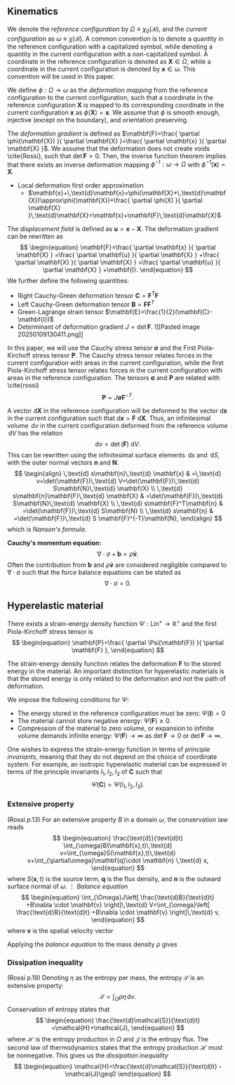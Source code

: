 ## Kinematics
We denote the *reference configuration* by $\Omega\equiv\chi_{0}(\mathcal{B})$, and the *current configuration* as $\omega\equiv\chi(\mathcal{B})$. A common convention is to denote a quantity in the reference configuration with a capitalized symbol, while denoting a quantity in the current configuration with a non-capitalized symbol. A coordinate in the   reference configuration is denoted as $\mathbf{X}\in\Omega$, while a coordinate in the current configuration is denoted by $\mathbf{x}\in\omega$. This convention will be used in this paper.

We define $\phi:\Omega\to\omega$ as the *deformation mapping* from the reference configuration to the current configuration, such that a coordinate in the reference configuration $\mathbf{X}$ is mapped to its corresponding coordinate in the current configuration $\mathbf{x}$ as $\phi(\mathbf{X})=\mathbf{x}$.  We assume that $\phi$ is smooth enough, injective (except on the boundary), and orientation preserving. 

The *deformation gradient* is defined as $\mathbf{F}=\frac{ \partial \phi(\mathbf{X}) }{ \partial \mathbf{X} }=\frac{ \partial \mathbf{x} }{ \partial \mathbf{X} }$. We assume that the deformation does not create voids \cite{Rossi}, such that $\det\mathbf{F}>0$.  Then, the inverse function theorem implies that there exists an inverse deformation mapping $\phi^{-1}:\omega\to\Omega$ with $\phi^{-1}(\mathbf{x})=\mathbf{X}$.

* Local deformation first order approximation
	* $\mathbf{x}+\,\text{d}\mathbf{x}=\phi(\mathbf{X}+\,\text{d}\mathbf{X})\approx\phi(\mathbf{X})+\frac{ \partial \phi(X) }{ \partial \mathbf{X} }\,\text{d}\mathbf{X}=\mathbf{x}+\mathbf{F}\,\text{d}\mathbf{X}$

The *displacement field* is defined as $\mathbf{u}=\mathbf{x}-\mathbf{X}$. The deformation gradient can be rewritten as
$$
\begin{equation}
\mathbf{F}=\frac{ \partial \mathbf{x} }{ \partial \mathbf{X} } =\frac{ \partial \mathbf{u} }{ \partial \mathbf{X} } +\frac{ \partial \mathbf{X} }{ \partial \mathbf{X} } =\frac{ \partial \mathbf{u} }{ \partial \mathbf{X} } +\mathbf{I}.
\end{equation}
$$
We further define the following quantities:
* Right Cauchy-Green deformation tensor $\mathbf{C}=\mathbf{F}^T\mathbf{F}$
* Left Cauchy-Green deformation tensor $\mathbf{B}=\mathbf{F}\mathbf{F}^T$
* Green-Lagrange strain tensor $\mathbf{E}=\frac{1}{2}(\mathbf{C}-\mathbf{I})$
* Determinant of deformation gradient $J=\det \mathbf{F}$.
![[Pasted image 20250109130411.png]]

In this paper, we will use the Cauchy stress tensor $\boldsymbol{\sigma}$ and the First Piola-Kirchoff stress tensor $\mathbf{P}$. The Cauchy stress tensor relates forces in the current configuration with areas in the current configuration, while the first Piola-Kirchoff stress tensor relates forces in the current configuration with areas in the reference configuration. The tensors $\boldsymbol{\sigma}$ and $\mathbf{P}$ are related with \cite{rossi}
$$
\begin{equation}
\mathbf{P}=J\boldsymbol{\sigma}\mathbf{F}^{-T}.
\end{equation}
$$


A vector $\text{d}\mathbf{X}$ in the reference configuration will be deformed to the vector $\text{d}\mathbf{x}$ in the current configuration such that $\text{d}\mathbf{x}=\mathbf{F}\text{ d}\mathbf{X}$. Thus, an infinitesimal volume $\,\text{d}v$ in the current configuration deformed from the reference volume $\,\text{d}V$ has the relation 
$$
\begin{equation}
\text{ d} v=\det (\mathbf{F})\text{ d} V.
\end{equation}
$$
This can be rewritten using the infinitesimal surface elements $\,\text{d}s$ and $\,\text{d}S$, with the outer normal vectors $\mathbf{n}$ and $\mathbf{N}$.
$$
\begin{align}
\,\text{d} s\mathbf{n}\,\text{d} \mathbf{x} & =\,\text{d} v=\det(\mathbf{F})\,\text{d}  V=\det(\mathbf{F})\,\text{d}  S\mathbf{N}\,\text{d} \mathbf{X} \\
 \,\text{d} s\mathbf{n}\mathbf{F}\,\text{d} \mathbf{X} & =\det(\mathbf{F})\,\text{d} S\mathbf{N}\,\text{d} \mathbf{X}  \\
\,\text{d} s\mathbf{F}^T\mathbf{n} & =\det(\mathbf{F})\,\text{d} S\mathbf{N} \\
\,\text{d} s\mathbf{n} & =\det(\mathbf{F})\,\text{d} S \mathbf{F}^{-T}\mathbf{N},
\end{align}
$$
which is *Nanson's formula*.

**Cauchy's momentum equation:**
$$
\begin{equation}
\nabla \cdot\sigma+\mathbf{b}=\rho \mathbf{\dot{v}}.
\end{equation}
$$Often the contribution from $\mathbf{b}$ and $\rho \mathbf{\dot{v}}$ are considered negligible compared to $\nabla \cdot\sigma$ such that the force balance equations can be stated as
$$
\begin{equation}
\nabla \cdot\sigma=0.
\end{equation}
$$

## Hyperelastic material
There exists a strain-energy density function $\Psi:\text{Lin}^+\to \mathbb{R}^+$ and the first Piola-Kirchoff stress tensor is 
$$
\begin{equation}
\mathbf{P}=\frac{ \partial \Psi(\mathbf{F}) }{ \partial \mathbf{F} },
\end{equation}
$$

The strain-energy density function relates the deformation $\mathbf{F}$ to the stored energy in the material. An important distinction for hyperelastic materials is that the stored energy is only related to the deformation and not the path of deformation.

We impose the following conditions for $\Psi$:
* The energy stored in the reference configuration must be zero: $\Psi(\mathbf{I})=0$
* The material cannot store negative energy: $\Psi(\mathbf{F})\geq0$.
* Compression of the material to zero volume, or expansion to infinite volume demands infinite energy: $\Psi(\mathbf{F})\to \infty$ as $\det \mathbf{F}\to0$ or $\det \mathbf{F}\to \infty$.

One wishes to express the strain-energy function in terms of *principle invariants*, meaning that they do not depend on the choice of coordinate system. For example, an isotropic hyperelastic material can be expressed in terms of the principle invariants $I_{1},I_{2},I_{3}$ of $\mathbf{C}$ such that
$$
\begin{equation}
\Psi(\mathbf{C})=\Psi(I_{1},I_{2},I_{3}).
\end{equation}
$$

### Extensive property 
(Rossi $p$.13)
For an extensive property $B$ in a domain $\omega$, the conservation law reads
$$
\begin{equation}
\frac{\text{d}}{\text{d}t} \int_{\omega}B(\mathbf{x},t)\,\text{d} v=\int_{\omega}S(\mathbf{x},t)\,\text{d} v+\int_{\partial\omega}\mathbf{q}\cdot \mathbf{n} \,\text{d} s,
\end{equation}
$$
where $S(\mathbf{x},t)$ is the source term, $\mathbf{q}$ is the flux density, and $\mathbf{n}$ is the outward surface normal of $\omega$.
$\vdots$
*Balance equation*
$$
\begin{equation}
\int_{\Omega}J\left[ \frac{\text{d}B}{\text{d}t} +B\nabla \cdot \mathbf{v} \right]\,\text{d} V=\int_{\omega}\left[ \frac{\text{d}B}{\text{d}t} +B\nabla \cdot \mathbf{v} \right]\,\text{d} v,
\end{equation}
$$
where $\mathbf{v}$ is the spatial velocity vector

Applying the *balance equation* to the mass density $\rho$ gives

### Dissipation inequality
(Rossi p.19)
Denoting $\eta$ as the entropy per mass, the entropy $\mathcal{S}$ is an extensive property:
$$
\begin{equation}
\mathcal{S}=\int_{\Omega}\rho\eta \,\text{d} v.
\end{equation}
$$
Conservation of entropy states that 
$$
\begin{equation}
\frac{\text{d}\mathcal{S}}{\text{d}t} =\mathcal{H}+\mathcal{J},
\end{equation}
$$
where $\mathcal{H}$ is the entropy production in $\Omega$ and $\mathcal{J}$ is the entropy flux. The second law of thermodynamics states that the entropy production $\mathcal{H}$ must be nonnegative. This gives us the *dissipation inequality*
$$
\begin{equation}
\mathcal{H}=\frac{\text{d}\mathcal{S}}{\text{d}t} -\mathcal{J}\geq0
\end{equation}
$$
